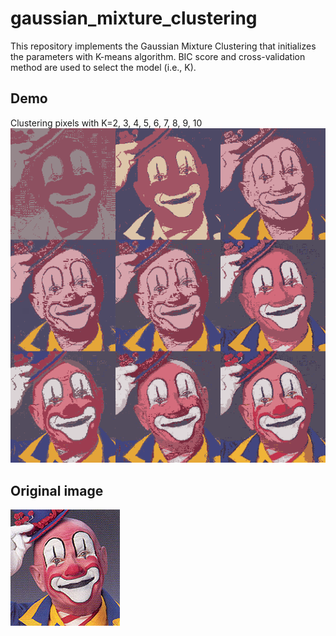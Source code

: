 # gaussian_mixture_clustering
This repository implements the Gaussian Mixture Clustering that initializes the parameters with K-means algorithm. BIC score and cross-validation method are used to select the model (i.e., K).
## Demo
Clustering pixels with K=2, 3, 4, 5, 6, 7, 8, 9, 10
![](./result/combine_images.png)

## Original image

![](./data/clown.jpg)
